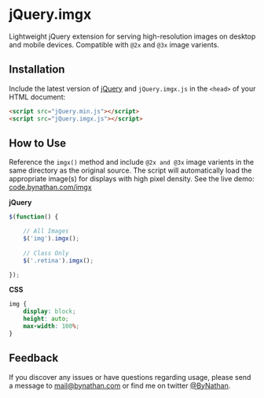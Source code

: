 # jQuery.imgx
Lightweight jQuery extension for serving high-resolution images on desktop and mobile devices. Compatible with `@2x` and `@3x` image varients.

## Installation
Include the latest version of [jQuery](http://jquery.com/download) and `jQuery.imgx.js` in the `<head>` of your HTML document:
```html
<script src="jQuery.min.js"></script>  
<script src="jQuery.imgx.js"></script>
```
## How to Use
Reference the `imgx()` method and include `@2x and @3x` image varients in the same directory as the original source. The script will automatically load the appropriate image(s) for displays with high pixel density. See the live demo: [code.bynathan.com/imgx](http://code.bynathan.com/imgx)

**jQuery**
```javascript
$(function() {  

    // All Images
    $('img').imgx();
    
    // Class Only
    $('.retina').imgx(); 

});
```

**CSS**
```css
img {
    display: block;
    height: auto;
    max-width: 100%;
}  
```  

## Feedback
If you discover any issues or have questions regarding usage, please send a message to [mail@bynathan.com](mailto:mail@bynathan.com) or find me on twitter [@ByNathan](http://twitter.com/ByNathan).